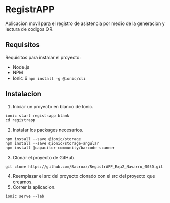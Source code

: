 # RegistrAPP
Aplicacion movil para el registro de asistencia por medio de la generacion y lectura de codigos QR.

## Requisitos
Requisitos para instalar el proyecto:
- Node.js
- NPM
- Ionic 6 `npm install -g @ionic/cli`

## Instalacion
1. Iniciar un proyecto en blanco de Ionic.
```
ionic start registrapp blank
cd registrapp
```
2. Instalar los packages necesarios.
```
npm install --save @ionic/storage
npm install --save @ionic/storage-angular
npm install @capacitor-community/barcode-scanner

```
3. Clonar el proyecto de GitHub.
```
git clone https://github.com/Sacroxz/RegistrAPP_Exp2_Navarro_005D.git
```
4. Reemplazar el src del proyecto clonado con el src del proyecto que creamos.
5. Correr la aplicacion.
```
ionic serve --lab
```
